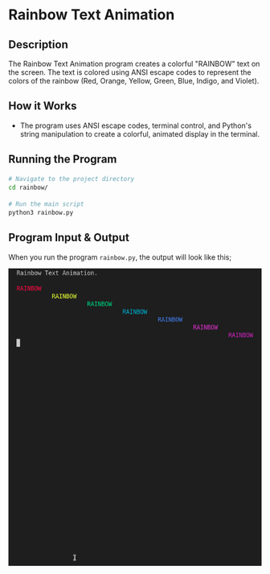 # Rainbow Text Animation

## Description

The Rainbow Text Animation program creates a colorful "RAINBOW" text on the screen. The text is colored using ANSI escape codes to represent the colors of the rainbow (Red, Orange, Yellow, Green, Blue, Indigo, and Violet).

## How it Works

- The program uses ANSI escape codes, terminal control, and Python's string manipulation to create a colorful, animated display in the terminal.

## Running the Program

```bash
# Navigate to the project directory
cd rainbow/

# Run the main script
python3 rainbow.py
```

## Program Input & Output

When you run the program `rainbow.py`, the output will look like this;

![Rainbow Animation Result](output/rainbow-results.gif)